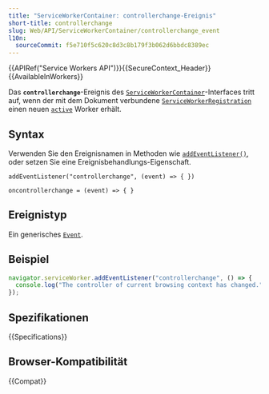 ```yaml
---
title: "ServiceWorkerContainer: controllerchange-Ereignis"
short-title: controllerchange
slug: Web/API/ServiceWorkerContainer/controllerchange_event
l10n:
  sourceCommit: f5e710f5c620c8d3c8b179f3b062d6bbdc8389ec
---
```


{{APIRef("Service Workers API")}}{{SecureContext_Header}}{{AvailableInWorkers}}

Das **`controllerchange`**-Ereignis des [`ServiceWorkerContainer`](/de/docs/Web/API/ServiceWorkerContainer)-Interfaces tritt auf, wenn der mit dem Dokument verbundene [`ServiceWorkerRegistration`](/de/docs/Web/API/ServiceWorkerRegistration) einen neuen [`active`](/de/docs/Web/API/ServiceWorkerRegistration/active) Worker erhält.

## Syntax

Verwenden Sie den Ereignisnamen in Methoden wie [`addEventListener()`](/de/docs/Web/API/EventTarget/addEventListener), oder setzen Sie eine Ereignisbehandlungs-Eigenschaft.

```js-nolint
addEventListener("controllerchange", (event) => { })

oncontrollerchange = (event) => { }
```

## Ereignistyp

Ein generisches [`Event`](/de/docs/Web/API/Event).

## Beispiel

```js
navigator.serviceWorker.addEventListener("controllerchange", () => {
  console.log("The controller of current browsing context has changed.");
});
```

## Spezifikationen

{{Specifications}}

## Browser-Kompatibilität

{{Compat}}
